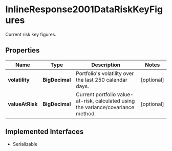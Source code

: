

# InlineResponse2001DataRiskKeyFigures

Current risk key figures.

## Properties

Name | Type | Description | Notes
------------ | ------------- | ------------- | -------------
**volatility** | **BigDecimal** | Portfolio&#39;s volatility over the last 250 calendar days. |  [optional]
**valueAtRisk** | **BigDecimal** | Current portfolio value-at-risk, calculated using the variance/covariance method. |  [optional]


## Implemented Interfaces

* Serializable


